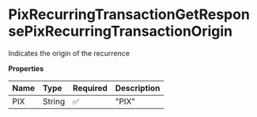 # PixRecurringTransactionGetResponsePixRecurringTransactionOrigin

Indicates the origin of the recurrence

**Properties**

| Name | Type   | Required | Description |
| :--- | :----- | :------- | :---------- |
| PIX  | String | ✅       | "PIX"       |

<!-- This file was generated by liblab | https://liblab.com/ -->
